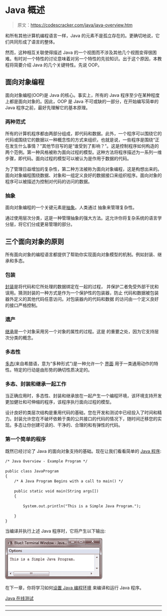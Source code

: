 # Java 概述

> 原文：<https://codescracker.com/java/java-overview.htm>

和所有其他计算机编程语言一样，Java 的元素不是孤立存在的。更确切地说，它们共同形成了语言的整体。

然而，这种相互关联使得描述 Java 的一个视图而不涉及其他几个视图变得很困难。有时对一个特性的讨论意味着对另一个特性的先验知识。出于这个原因，本教程将简要介绍 Java 的几个关键特性。先说 OOP。

## 面向对象编程

面向对象编程(OOP)是 Java 的核心。事实上，所有的 Java 程序至少在某种程度上都是面向对象的。因此，OOP 是 Java 不可或缺的一部分，在开始编写简单的 Java 程序之前，最好先理解它的基本原理。

### 两种范式

所有的计算机程序都由两部分组成，即代码和数据。此外，一个程序可以围绕它的代码或围绕它的数据以一种概念性的方式来组织，也就是说，一些程序是围绕“正在发生什么事情？”其他节目写的是“谁受到了影响？”。这是控制程序如何构造的两个范例。第一种风格被称为面向过程的模型。这种方法将程序描述为一系列一维步骤，即代码。面向过程的模型可以被认为是作用于数据的代码。

为了管理日益增加的复杂性，第二种方法被称为面向对象编程，这是构想出来的。面向对象编程围绕数据、对象和一组定义良好的数据接口来组织程序。面向对象的程序可以被描述为控制对代码的访问的数据。

### 抽象

面向对象编程的一个关键元素是[抽象](/java/java-abstraction.htm)。人类通过 抽象来管理复杂性。

通过使用层次分类，这是一种管理抽象的强大方法。这允许你将复杂系统的语言学分层，将它们分成更易管理的部分。

## 三个面向对象的原则

所有面向对象的编程语言都提供了帮助你实现面向对象模型的机制。例如封装、继承和多态。

### 包装

[封装](/java/java-encapsulation.htm)是将代码和它所处理的数据绑定在一起的过程， 并保护二者免受外部干扰和误用。猜测封装的一种方式是作为一个保护性的包装器，防止 代码和数据被包装器外定义的其他代码任意访问。对包装器内的代码和数据 的访问由一个定义良好的接口严格控制。

### 遗产

[继承](/java/java-inheritance.htm)是一个对象采用另一个对象的属性的过程。这是 的重要之处，因为它支持层次分类的概念。

### 多态性

[多态](/java/java-polymorphism.htm)(来自希腊语，意为“多种形式”)是一种允许一个 [界面](/java/java-interfaces.htm) 用于一类通用动作的特性。特定的行动是由形势的确切性质决定的。

### 多态、封装和继承一起工作

当正确应用时，多态性、封装和继承放在一起产生一个编程环境，该环境支持开发更加健壮和可伸缩的程序，该程序执行面向过程的模型。

设计良好的类层次结构是重用代码的基础，您在开发和测试中已经投入了时间和精力。封装允许您在不破坏依赖于类的公共接口的代码的情况下，随时间迁移您的实现。多态让你创建可读的、干净的、合理的和有弹性的代码。

### 第一个简单的程序

既然已经讨论了 Java 的面向对象支持的基础。现在让我们看看简单的 [Java 程序](/java/program/java-programming-examples.htm):

```
/* Java Overview - Example Program */

public class JavaProgram
{
    /* A Java Program Begins with a call to main() */

    public static void main(String args[])
    {

        System.out.println("This is a Simple Java Program.");

    }
}
```

当编译并执行上述 Java 程序时，它将产生以下输出:

![java overview](img/3f26a5a7ab6424c8bcb990c60a60e73f.png)

在下一章，你将学习如何[设置 Java 编程环境](/java/java-environment-setup.htm) 来编译和运行 Java 程序。

[Java 在线测试](/exam/showtest.php?subid=1)

* * *

* * *
